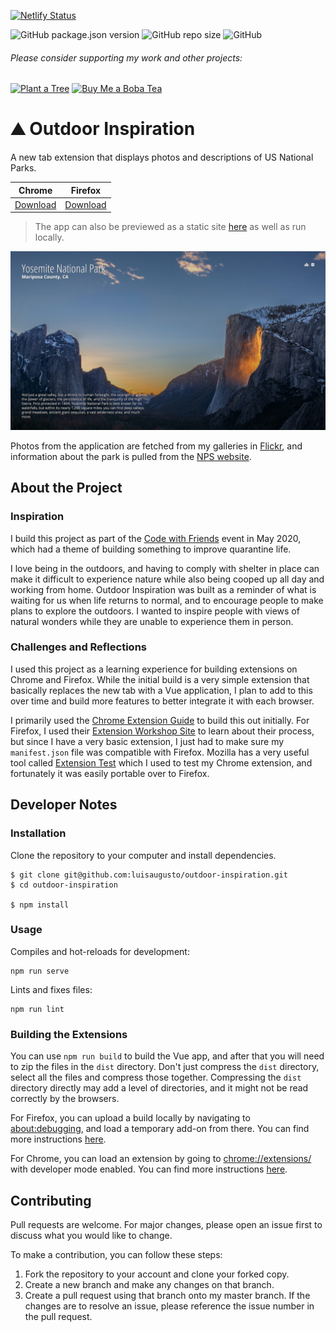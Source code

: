 [![Netlify Status](https://api.netlify.com/api/v1/badges/19780833-4df2-4e2d-acc1-6fcb6b21ce97/deploy-status)](https://app.netlify.com/sites/outdoor-inspiration/deploys)

![GitHub package.json version](https://img.shields.io/github/package-json/v/luisaugusto/outdoor-inspiration)
![GitHub repo size](https://img.shields.io/github/repo-size/luisaugusto/outdoor-inspiration)
![GitHub](https://img.shields.io/github/license/luisaugusto/outdoor-inspiration) 

###### Please consider supporting my work and other projects:

[![Plant a Tree](https://img.shields.io/badge/Plant%20a%20Tree-%F0%9F%8C%B3-green)](https://offset.earth/luisaugusto)
[![Buy Me a Boba Tea](https://img.shields.io/badge/Buy%20Me%20a%20Boba%20Tea-🥤-yellow)](https://www.buymeacoffee.com/luiscodes)

# ⛰ Outdoor Inspiration

A new tab extension that displays photos and descriptions of US National Parks.

| Chrome | Firefox |
| --- | --- |
| [Download](https://chrome.google.com/webstore/detail/mjgkcdcikkpendiikknkdhanooeiohee/) | [Download](https://addons.mozilla.org/en-US/firefox/addon/outdoor-inspiration/) |

> The app can also be previewed as a static site [here](https://outdoor-inspiration.netlify.app/) as well as run locally.

![](screenshot.jpg)

Photos from the application are fetched from my galleries in [Flickr](https://www.flickr.com/photos/188326816@N04/galleries), and information about the park is pulled from the [NPS website](https://www.nps.gov/index.htm).

## About the Project

### Inspiration

I build this project as part of the [Code with Friends](https://scottkwang.github.io/CodeWithFriends-Spring2020/) event in May 2020, which had a theme of building something to improve quarantine life.

I love being in the outdoors, and having to comply with shelter in place can make it difficult to experience nature while also being cooped up all day and working from home. Outdoor Inspiration was built as a reminder of what is waiting for us when life returns to normal, and to encourage people to make plans to explore the outdoors. I wanted to inspire people with views of natural wonders while they are unable to experience them in person.

### Challenges and Reflections

I used this project as a learning experience for building extensions on Chrome and Firefox. While the initial build is a very simple extension that basically replaces the new tab with a Vue application, I plan to add to this over time and build more features to better integrate it with each browser.

I primarily used the [Chrome Extension Guide](https://developer.chrome.com/extensions) to build this out initially. For Firefox, I used their [Extension Workshop Site](https://extensionworkshop.com/) to learn about their process, but since I have a very basic extension, I just had to make sure my `manifest.json` file was compatible with Firefox. Mozilla has a very useful tool called [Extension Test](https://www.extensiontest.com/) which I used to test my Chrome extension, and fortunately it was easily portable over to Firefox.

## Developer Notes

### Installation

Clone the repository to your computer and install dependencies.

```
$ git clone git@github.com:luisaugusto/outdoor-inspiration.git
$ cd outdoor-inspiration

$ npm install
```

### Usage

Compiles and hot-reloads for development:

```
npm run serve
```

Lints and fixes files:

```
npm run lint
```

### Building the Extensions

You can use `npm run build` to build the Vue app, and after that you will need to zip the files in the `dist` directory. Don't just compress the `dist` directory, select all the files and compress those together. Compressing the `dist` directory directly may add a level of directories, and it might not be read correctly by the browsers.

For Firefox, you can upload a build locally by navigating to [about:debugging](about:debugging), and load a temporary add-on from there. You can find more instructions [here](https://extensionworkshop.com/documentation/develop/temporary-installation-in-firefox/).

For Chrome, you can load an extension by going to [chrome://extensions/](chrome://extensions/) with developer mode enabled. You can find more instructions [here](https://developer.chrome.com/extensions/getstarted).

## Contributing

Pull requests are welcome. For major changes, please open an issue first to discuss what you would like to change.

To make a contribution, you can follow these steps:

1. Fork the repository to your account and clone your forked copy.
2. Create a new branch and make any changes on that branch.
3. Create a pull request using that branch onto my master branch. If the changes are to resolve an issue, please reference the issue number in the pull request.
